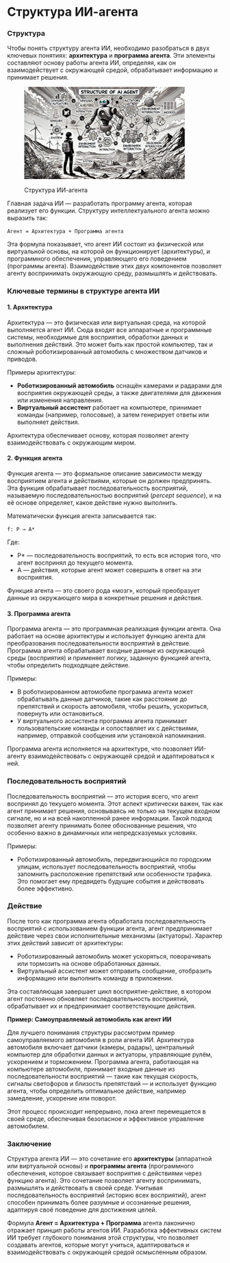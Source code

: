 # Структура ИИ-агента

### Структура

Чтобы понять структуру агента ИИ, необходимо разобраться в двух ключевых понятиях: **архитектура** и **программа агента**. Эти элементы составляют основу работы агента ИИ, определяя, как он взаимодействует с окружающей средой, обрабатывает информацию и принимает решения.

<div align="left"><figure><img src="../../.gitbook/assets/image (32).png" alt="" width="375"><figcaption><p>Структура ИИ-агента</p></figcaption></figure></div>

Главная задача ИИ — разработать программу агента, которая реализует его функции. Структуру интеллектуального агента можно выразить так:

```
Агент = Архитектура + Программа агента
```

Эта формула показывает, что агент ИИ состоит из физической или виртуальной основы, на которой он функционирует (архитектуры), и программного обеспечения, управляющего его поведением (программы агента). Взаимодействие этих двух компонентов позволяет агенту воспринимать окружающую среду, размышлять и действовать.

### Ключевые термины в структуре агента ИИ

#### **1. Архитектура**

Архитектура — это физическая или виртуальная среда, на которой выполняется агент ИИ. Сюда входят все аппаратные и программные системы, необходимые для восприятия, обработки данных и выполнения действий. Это может быть как простой компьютер, так и сложный роботизированный автомобиль с множеством датчиков и приводов.

Примеры архитектуры:

* **Роботизированный автомобиль** оснащён камерами и радарами для восприятия окружающей среды, а также двигателями для движения или изменения направления.
* **Виртуальный ассистент** работает на компьютере, принимает команды (например, голосовые), а затем генерирует ответы или выполняет действия.

Архитектура обеспечивает основу, которая позволяет агенту взаимодействовать с окружающим миром.

#### **2. Функция агента**

Функция агента — это формальное описание зависимости между восприятием агента и действиями, которые он должен предпринять. Эта функция обрабатывает последовательность восприятий, называемую последовательностью восприятий (_percept sequence_), и на её основе определяет, какое действие нужно выполнить.

Математически функция агента записывается так:

```
f: P → A*
```

Где:

* P\* — последовательность восприятий, то есть вся история того, что агент воспринял до текущего момента.
* A — действия, которые агент может совершить в ответ на эти восприятия.

Функция агента — это своего рода «мозг», который преобразует данные из окружающего мира в конкретные решения и действия.

#### **3. Программа агента**

Программа агента — это программная реализация функции агента. Она работает на основе архитектуры и использует функцию агента для преобразования последовательности восприятий в действие. Программа агента обрабатывает входные данные из окружающей среды (восприятия) и применяет логику, заданную функцией агента, чтобы определить подходящее действие.

Примеры:

* В роботизированном автомобиле программа агента может обрабатывать данные датчиков, такие как расстояние до препятствий и скорость автомобиля, чтобы решить, ускориться, повернуть или остановиться.
* У виртуального ассистента программа агента принимает пользовательские команды и сопоставляет их с действиями, например, отправкой сообщения или установкой напоминания.

Программа агента исполняется на архитектуре, что позволяет ИИ-агенту взаимодействовать с окружающей средой и адаптироваться к ней.

### Последовательность восприятий

Последовательность восприятий — это история всего, что агент воспринял до текущего момента. Этот аспект критически важен, так как агент принимает решения, основываясь не только на текущем входном сигнале, но и на всей накопленной ранее информации. Такой подход позволяет агенту принимать более обоснованные решения, что особенно важно в динамичных или непредсказуемых условиях.

Примеры:

* Роботизированный автомобиль, передвигающийся по городским улицам, использует последовательность восприятий, чтобы запомнить расположение препятствий или особенности трафика. Это помогает ему предвидеть будущие события и действовать более эффективно.

### Действие

После того как программа агента обработала последовательность восприятий с использованием функции агента, агент предпринимает действие через свои исполнительные механизмы (актуаторы). Характер этих действий зависит от архитектуры:

* Роботизированный автомобиль может ускоряться, поворачивать или тормозить на основе обработанных данных.
* Виртуальный ассистент может отправить сообщение, отобразить информацию или выполнить команду в приложении.

Эта составляющая завершает цикл восприятие-действие, в котором агент постоянно обновляет последовательность восприятий, обрабатывает их и предпринимает соответствующие действия.

**Пример: Самоуправляемый автомобиль как агент ИИ**

Для лучшего понимания структуры рассмотрим пример самоуправляемого автомобиля в роли агента ИИ. Архитектура автомобиля включает датчики (камеры, радары), центральный компьютер для обработки данных и актуаторы, управляющие рулём, ускорением и торможением. Программа агента, работающая на компьютере автомобиля, принимает входные данные из последовательности восприятий — такие как текущая скорость, сигналы светофоров и близость препятствий — и использует функцию агента, чтобы определить оптимальное действие, например замедление, ускорение или поворот.

Этот процесс происходит непрерывно, пока агент перемещается в своей среде, обеспечивая безопасное и эффективное управление автомобилем.

### Заключение

Структура агента ИИ — это сочетание его **архитектуры** (аппаратной или виртуальной основы) и **программы агента** (программного обеспечения, которое связывает восприятия с действиями через функцию агента). Это сочетание позволяет агенту воспринимать, размышлять и действовать в своей среде. Учитывая последовательность восприятий (историю всех восприятий), агент способен принимать более разумные и осознанные решения, адаптируя своё поведение для достижения целей.

Формула **Агент = Архитектура + Программа** агента лаконично отражает принцип работы агентов ИИ. Разработка эффективных систем ИИ требует глубокого понимания этой структуры, что позволяет создавать агентов, которые могут учиться, адаптироваться и взаимодействовать с окружающей средой осмысленным образом.
